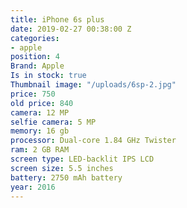 ```yaml
---
title: iPhone 6s plus
date: 2019-02-27 00:38:00 Z
categories:
- apple
position: 4
Brand: Apple
Is in stock: true
Thumbnail image: "/uploads/6sp-2.jpg"
price: 750
old price: 840
camera: 12 MP
selfie camera: 5 MP
memory: 16 gb
processor: Dual-core 1.84 GHz Twister
ram: 2 GB RAM
screen type: LED-backlit IPS LCD
screen size: 5.5 inches
battery: 2750 mAh battery
year: 2016
---
```


